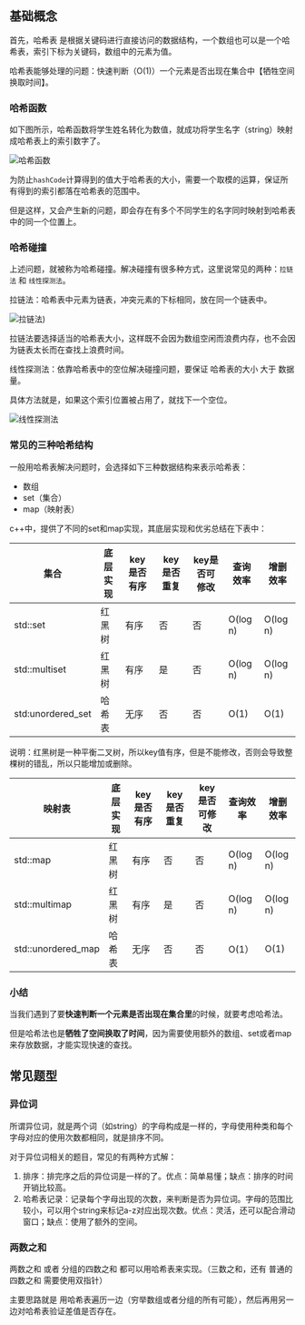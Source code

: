 ## 基础概念

首先，哈希表 是根据关键码进行直接访问的数据结构，一个数组也可以是一个哈希表，索引下标为关键码，数组中的元素为值。

哈希表能够处理的问题：快速判断（O(1)）一个元素是否出现在集合中【牺牲空间换取时间】。

### **哈希函数**

如下图所示，哈希函数将学生姓名转化为数值，就成功将学生名字（string）映射成哈希表上的索引数字了。

![哈希函数](https://img-blog.csdnimg.cn/2021010423484818.png)

为防止`hashCode`计算得到的值大于哈希表的大小，需要一个取模的运算，保证所有得到的索引都落在哈希表的范围中。

但是这样，又会产生新的问题，即会存在有多个不同学生的名字同时映射到哈希表中的同一个位置上。

### **哈希碰撞**

上述问题，就被称为哈希碰撞。解决碰撞有很多种方式，这里说常见的两种：`拉链法` 和 `线性探测法`。

拉链法：哈希表中元素为链表，冲突元素的下标相同，放在同一个链表中。

![拉链法](https://img-blog.csdnimg.cn/20210104235015226.png))

拉链法要选择适当的哈希表大小，这样既不会因为数组空闲而浪费内存，也不会因为链表太长而在查找上浪费时间。

线性探测法：依靠哈希表中的空位解决碰撞问题，要保证 哈希表的大小 大于 数据量。

具体方法就是，如果这个索引位置被占用了，就找下一个空位。

![线性探测法](https://img-blog.csdnimg.cn/20210104235109950.png)

### **常见的三种哈希结构**

一般用哈希表解决问题时，会选择如下三种数据结构来表示哈希表：

- 数组
- set（集合）
- map（映射表）

c++中，提供了不同的set和map实现，其底层实现和优劣总结在下表中：

| 集合              | 底层实现 | key是否有序 | key是否重复 | key是否可修改 | 查询效率 | 增删效率 |
| ----------------- | -------- | ----------- | ----------- | ------------- | -------- | -------- |
| std::set          | 红黑树   | 有序        | 否          | 否            | O(log n) | O(log n) |
| std::multiset     | 红黑树   | 有序        | 是          | 否            | O(log n) | O(log n) |
| std:unordered_set | 哈希表   | 无序        | 否          | 否            | O(1)     | O(1)     |

说明：红黑树是一种平衡二叉树，所以key值有序，但是不能修改，否则会导致整棵树的错乱，所以只能增加或删除。

| 映射表             | 底层实现 | key是否有序 | key是否重复 | key是否可修改 | 查询效率 | 增删效率 |
| ------------------ | -------- | ----------- | ----------- | ------------- | -------- | -------- |
| std::map           | 红黑树   | 有序        | 否          | 否            | O(log n) | O(log n) |
| std::multimap      | 红黑树   | 有序        | 是          | 否            | O(log n) | O(log n) |
| std::unordered_map | 哈希表   | 无序        | 否          | 否            | O(1）    | O(1)     |

### 

### 小结

当我们遇到了要**快速判断一个元素是否出现在集合里**的时候，就要考虑哈希法。

但是哈希法也是**牺牲了空间换取了时间**，因为需要使用额外的数组、set或者map来存放数据，才能实现快速的查找。



## 常见题型

### 异位词

所谓异位词，就是两个词（如string）的字母构成是一样的，字母使用种类和每个字母对应的使用次数都相同，就是排序不同。

对于异位词相关的题目，常见的有两种方式解：

1. 排序：排完序之后的异位词是一样的了。优点：简单易懂；缺点：排序的时间开销比较高。
2. 哈希表记录：记录每个字母出现的次数，来判断是否为异位词。字母的范围比较小，可以用个string来标记a-z对应出现次数。优点：灵活，还可以配合滑动窗口；缺点：使用了额外的空间。

### 两数之和

两数之和 或者 分组的四数之和 都可以用哈希表来实现。（三数之和，还有 普通的四数之和 需要使用双指针）

主要思路就是 用哈希表遍历一边（穷举数组或者分组的所有可能），然后再用另一边对哈希表验证差值是否存在。